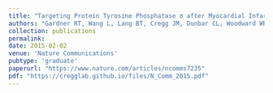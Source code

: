 ```yaml
---
title: "Targeting Protein Tyrosine Phosphatase σ after Myocardial Infarction Restores Cardiac Sympathetic Innervation and Prevents Arrhythmias"
authors: "Gardner RT, Wang L, Lang BT, Cregg JM, Dunbar CL, Woodward WR, Silver J, Ripplinger CM, Habecker BA"
collection: publications
permalink:
date: 2015-02-02
venue: 'Nature Communications'
pubtype: 'graduate'
paperurl: "https://www.nature.com/articles/ncomms7235"
pdf: "https://cregglab.github.io/files/N_Comm_2015.pdf"
---
```

